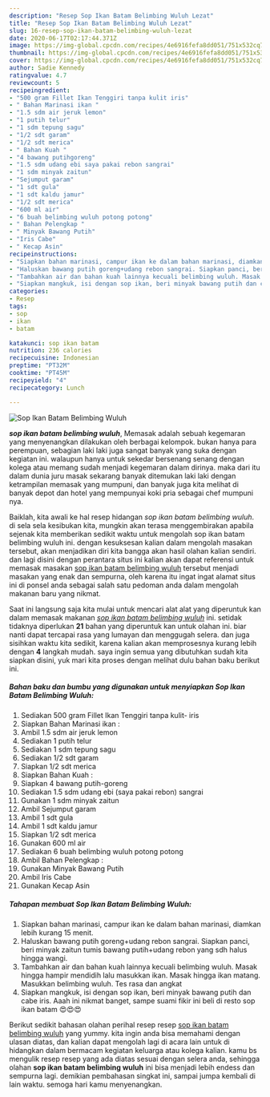 ```yaml
---
description: "Resep Sop Ikan Batam Belimbing Wuluh Lezat"
title: "Resep Sop Ikan Batam Belimbing Wuluh Lezat"
slug: 16-resep-sop-ikan-batam-belimbing-wuluh-lezat
date: 2020-06-17T02:17:44.371Z
image: https://img-global.cpcdn.com/recipes/4e6916fefa8dd051/751x532cq70/sop-ikan-batam-belimbing-wuluh-foto-resep-utama.jpg
thumbnail: https://img-global.cpcdn.com/recipes/4e6916fefa8dd051/751x532cq70/sop-ikan-batam-belimbing-wuluh-foto-resep-utama.jpg
cover: https://img-global.cpcdn.com/recipes/4e6916fefa8dd051/751x532cq70/sop-ikan-batam-belimbing-wuluh-foto-resep-utama.jpg
author: Sadie Kennedy
ratingvalue: 4.7
reviewcount: 5
recipeingredient:
- "500 gram Fillet Ikan Tenggiri tanpa kulit iris"
- " Bahan Marinasi ikan "
- "1.5 sdm air jeruk lemon"
- "1 putih telur"
- "1 sdm tepung sagu"
- "1/2 sdt garam"
- "1/2 sdt merica"
- " Bahan Kuah "
- "4 bawang putihgoreng"
- "1.5 sdm udang ebi saya pakai rebon sangrai"
- "1 sdm minyak zaitun"
- "Sejumput garam"
- "1 sdt gula"
- "1 sdt kaldu jamur"
- "1/2 sdt merica"
- "600 ml air"
- "6 buah belimbing wuluh potong potong"
- " Bahan Pelengkap "
- " Minyak Bawang Putih"
- "Iris Cabe"
- " Kecap Asin"
recipeinstructions:
- "Siapkan bahan marinasi, campur ikan ke dalam bahan marinasi, diamkan lebih kurang 15 menit."
- "Haluskan bawang putih goreng+udang rebon sangrai. Siapkan panci, beri minyak zaitun tumis bawang putih+udang rebon yang sdh halus hingga wangi."
- "Tambahkan air dan bahan kuah lainnya kecuali belimbing wuluh. Masak hingga hampir mendidih lalu masukkan ikan. Masak hingga ikan matang. Masukkan belimbing wuluh. Tes rasa dan angkat"
- "Siapkan mangkuk, isi dengan sop ikan, beri minyak bawang putih dan cabe iris. Aaah ini nikmat banget, sampe suami fikir ini beli di resto sop ikan batam 😍😍😍"
categories:
- Resep
tags:
- sop
- ikan
- batam

katakunci: sop ikan batam 
nutrition: 236 calories
recipecuisine: Indonesian
preptime: "PT32M"
cooktime: "PT45M"
recipeyield: "4"
recipecategory: Lunch

---
```



![Sop Ikan Batam Belimbing Wuluh](https://img-global.cpcdn.com/recipes/4e6916fefa8dd051/751x532cq70/sop-ikan-batam-belimbing-wuluh-foto-resep-utama.jpg)

<b><i>sop ikan batam belimbing wuluh</i></b>, Memasak adalah sebuah kegemaran yang menyenangkan dilakukan oleh berbagai kelompok. bukan hanya para perempuan, sebagian laki laki juga sangat banyak yang suka dengan kegiatan ini. walaupun hanya untuk sekedar bersenang senang dengan kolega atau memang sudah menjadi kegemaran dalam dirinya. maka dari itu dalam dunia juru masak sekarang banyak ditemukan laki laki dengan ketrampilan memasak yang mumpuni, dan banyak juga kita melihat di banyak depot dan hotel yang mempunyai koki pria sebagai chef mumpuni nya.



Baiklah, kita awali ke hal resep hidangan <i>sop ikan batam belimbing wuluh</i>. di sela sela kesibukan kita, mungkin akan terasa menggembirakan apabila sejenak kita memberikan sedikit waktu untuk mengolah sop ikan batam belimbing wuluh ini. dengan kesuksesan kalian dalam mengolah masakan tersebut, akan menjadikan diri kita bangga akan hasil olahan kalian sendiri. dan lagi disini dengan perantara situs ini kalian akan dapat referensi untuk memasak masakan <u>sop ikan batam belimbing wuluh</u> tersebut menjadi masakan yang enak dan sempurna, oleh karena itu ingat ingat alamat situs ini di ponsel anda sebagai salah satu pedoman anda dalam mengolah makanan baru yang nikmat.


Saat ini langsung saja kita mulai untuk mencari alat alat yang diperuntuk kan dalam memasak makanan <u><i>sop ikan batam belimbing wuluh</i></u> ini. setidak tidaknya diperlukan <b>21</b> bahan yang diperuntuk kan untuk olahan ini. biar nanti dapat tercapai rasa yang lumayan dan menggugah selera. dan juga sisihkan waktu kita sedikit, karena kalian akan memprosesnya kurang lebih dengan <b>4</b> langkah mudah. saya ingin semua yang dibutuhkan sudah kita siapkan disini, yuk mari kita proses dengan melihat dulu bahan baku berikut ini.

<!--inarticleads1-->

##### Bahan baku dan bumbu yang digunakan untuk menyiapkan Sop Ikan Batam Belimbing Wuluh:

1. Sediakan 500 gram Fillet Ikan Tenggiri tanpa kulit- iris
1. Siapkan  Bahan Marinasi ikan :
1. Ambil 1.5 sdm air jeruk lemon
1. Sediakan 1 putih telur
1. Sediakan 1 sdm tepung sagu
1. Sediakan 1/2 sdt garam
1. Siapkan 1/2 sdt merica
1. Siapkan  Bahan Kuah :
1. Siapkan 4 bawang putih-goreng
1. Sediakan 1.5 sdm udang ebi (saya pakai rebon) sangrai
1. Gunakan 1 sdm minyak zaitun
1. Ambil Sejumput garam
1. Ambil 1 sdt gula
1. Ambil 1 sdt kaldu jamur
1. Siapkan 1/2 sdt merica
1. Gunakan 600 ml air
1. Sediakan 6 buah belimbing wuluh potong potong
1. Ambil  Bahan Pelengkap :
1. Gunakan  Minyak Bawang Putih
1. Ambil Iris Cabe
1. Gunakan  Kecap Asin




<!--inarticleads2-->

##### Tahapan membuat Sop Ikan Batam Belimbing Wuluh:

1. Siapkan bahan marinasi, campur ikan ke dalam bahan marinasi, diamkan lebih kurang 15 menit.
1. Haluskan bawang putih goreng+udang rebon sangrai. Siapkan panci, beri minyak zaitun tumis bawang putih+udang rebon yang sdh halus hingga wangi.
1. Tambahkan air dan bahan kuah lainnya kecuali belimbing wuluh. Masak hingga hampir mendidih lalu masukkan ikan. Masak hingga ikan matang. Masukkan belimbing wuluh. Tes rasa dan angkat
1. Siapkan mangkuk, isi dengan sop ikan, beri minyak bawang putih dan cabe iris. Aaah ini nikmat banget, sampe suami fikir ini beli di resto sop ikan batam 😍😍😍




Berikut sedikit bahasan olahan perihal resep resep <u>sop ikan batam belimbing wuluh</u> yang yummy. kita ingin anda bisa memahami dengan ulasan diatas, dan kalian dapat mengolah lagi di acara lain untuk di hidangkan dalam bermacam kegiatan keluarga atau kolega kalian. kamu bs mengulik resep resep yang ada diatas sesuai dengan selera anda, sehingga olahan <b>sop ikan batam belimbing wuluh</b> ini bisa menjadi lebih endess dan sempurna lagi. demikian pembahasan singkat ini, sampai jumpa kembali di lain waktu. semoga hari kamu menyenangkan.
